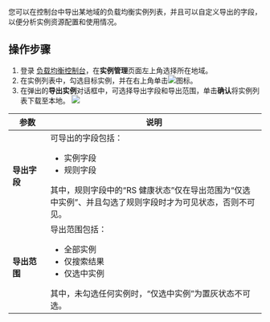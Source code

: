 您可以在控制台中导出某地域的负载均衡实例列表，并且可以自定义导出的字段，以便分析实例资源配置和使用情况。


## 操作步骤
1. 登录 [负载均衡控制台](https://console.cloud.tencent.com/clb)，在**实例管理**页面左上角选择所在地域。
2. 在实例列表中，勾选目标实例，并在右上角单击![](https://main.qcloudimg.com/raw/60af8ca18770c716a5e18c576b71ddc1.svg)图标。
3. 在弹出的**导出实例**对话框中，可选择导出字段和导出范围，单击**确认**将实例列表下载至本地。
![](https://qcloudimg.tencent-cloud.cn/raw/27e85751968e68deae1efe742a709747.png)
<table>
<thead>
<tr>
<th width="15%">参数</th>
<th>说明</th>
</tr>
</thead>
<tbody>
<tr>
<td>
<strong>导出字段</strong>
</td>
<td>
可导出的字段包括：
<ul>
	<li>实例字段</li>
	<li>规则字段</li>
</ul>
其中，规则字段中的“RS 健康状态”仅在导出范围为“仅选中实例”、并且勾选了规则字段时才为可见状态，否则不可见。
</td>
</tr>
<tr>
<td><strong>导出范围</strong>
</td>
<td>
导出范围包括：
<ul>
	<li>全部实例</li>
	<li>仅搜索结果</li>
	<li>仅选中实例</li>
</ul>
其中，未勾选任何实例时，“仅选中实例”为置灰状态不可选。
</td>
</tr>
</tbody></table>
